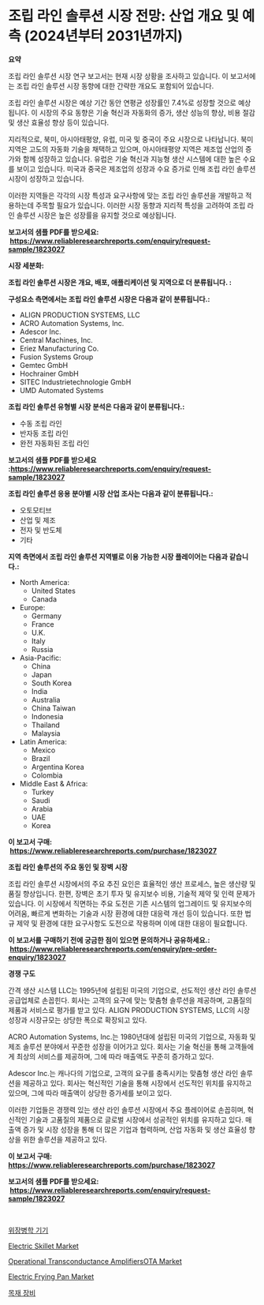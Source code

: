<p><h1>조립 라인 솔루션 시장 전망: 산업 개요 및 예측 (2024년부터 2031년까지)</h1></p><p><strong>요약</strong></p>
<p><p>조립 라인 솔루션 시장 연구 보고서는 현재 시장 상황을 조사하고 있습니다. 이 보고서에는 조립 라인 솔루션 시장 동향에 대한 간략한 개요도 포함되어 있습니다. </p><p>조립 라인 솔루션 시장은 예상 기간 동안 연평균 성장률인 7.4%로 성장할 것으로 예상됩니다. 이 시장의 주요 동향은 기술 혁신과 자동화의 증가, 생산 성능의 향상, 비용 절감 및 생산 효율성 향상 등이 있습니다. </p><p>지리적으로, 북미, 아시아태평양, 유럽, 미국 및 중국이 주요 시장으로 나타납니다. 북미 지역은 고도의 자동화 기술을 채택하고 있으며, 아시아태평양 지역은 제조업 산업의 증가와 함께 성장하고 있습니다. 유럽은 기술 혁신과 지능형 생산 시스템에 대한 높은 수요를 보이고 있습니다. 미국과 중국은 제조업의 성장과 수요 증가로 인해 조립 라인 솔루션 시장이 성장하고 있습니다. </p><p>이러한 지역들은 각각의 시장 특성과 요구사항에 맞는 조립 라인 솔루션을 개발하고 적용하는데 주목할 필요가 있습니다. 이러한 시장 동향과 지리적 특성을 고려하여 조립 라인 솔루션 시장은 높은 성장률을 유지할 것으로 예상됩니다.</p></p>
<p><strong>보고서의 샘플 PDF를 받으세요: &nbsp;<a href="https://www.reliableresearchreports.com/enquiry/request-sample/1823027">https://www.reliableresearchreports.com/enquiry/request-sample/1823027</a></strong></p>
<p><strong>시장 세분화:</strong></p>
<p><strong> 조립 라인 솔루션 시장은 개요, 배포, 애플리케이션 및 지역으로 더 분류됩니다. :</strong></p>
<p><strong>구성요소 측면에서는 조립 라인 솔루션 시장은 다음과 같이 분류됩니다.:</strong></p>
<p><ul><li>ALIGN PRODUCTION SYSTEMS, LLC</li><li>ACRO Automation Systems, Inc.</li><li>Adescor Inc.</li><li>Central Machines, Inc.</li><li>Eriez Manufacturing Co.</li><li>Fusion Systems Group</li><li>Gemtec GmbH</li><li>Hochrainer GmbH</li><li>SITEC Industrietechnologie GmbH</li><li>UMD Automated Systems</li></ul></p>
<p><strong> 조립 라인 솔루션 유형별 시장 분석은 다음과 같이 분류됩니다.:</strong></p>
<p><ul><li>수동 조립 라인</li><li>반자동 조립 라인</li><li>완전 자동화된 조립 라인</li></ul></p>
<p><strong>보고서의 샘플 PDF를 받으세요 :<a href="https://www.reliableresearchreports.com/enquiry/request-sample/1823027">https://www.reliableresearchreports.com/enquiry/request-sample/1823027</a></strong></p>
<p><strong> 조립 라인 솔루션 응용 분야별 시장 산업 조사는 다음과 같이 분류됩니다.:</strong></p>
<p><ul><li>오토모티브</li><li>산업 및 제조</li><li>전자 및 반도체</li><li>기타</li></ul></p>
<p><strong>지역 측면에서 조립 라인 솔루션 지역별로 이용 가능한 시장 플레이어는 다음과 같습니다.:</strong></p>
<p><ul>
    <li>
        North America:
        <ul>
            <li>United States</li>
            <li>Canada</li>
        </ul>
    </li>
    <li>
        Europe:
        <ul>
            <li>Germany</li>
            <li>France</li>
            <li>U.K.</li>
            <li>Italy</li>
            <li>Russia</li>
        </ul>
    </li>
    <li>
        Asia-Pacific:
        <ul>
            <li>China</li>
            <li>Japan</li>
            <li>South Korea</li>
            <li>India</li>
            <li>Australia</li>
            <li>China Taiwan</li>
            <li>Indonesia</li>
            <li>Thailand</li>
            <li>Malaysia</li>
        </ul>
    </li>
    <li>
        Latin America:
        <ul>
            <li>Mexico</li>
            <li>Brazil</li>
            <li>Argentina Korea</li>
            <li>Colombia</li>
        </ul>
    </li>
    <li>
        Middle East & Africa:
        <ul>
            <li>Turkey</li>
            <li>Saudi</li>
            <li>Arabia</li>
            <li>UAE</li>
            <li>Korea</li>
        </ul>
    </li>
    </ul></p>
<p><strong>이 보고서 구매: &nbsp;<a href="https://www.reliableresearchreports.com/purchase/1823027">https://www.reliableresearchreports.com/purchase/1823027</a></strong></p>
<p><strong>조립 라인 솔루션의 주요 동인 및 장벽 시장</strong></p>
<p><p>조립 라인 솔루션 시장에서의 주요 추진 요인은 효율적인 생산 프로세스, 높은 생산량 및 품질 향상입니다. 한편, 장벽은 초기 투자 및 유지보수 비용, 기술적 제약 및 인력 문제가 있습니다. 이 시장에서 직면하는 주요 도전은 기존 시스템의 업그레이드 및 유지보수의 어려움, 빠르게 변화하는 기술과 시장 환경에 대한 대응력 개선 등이 있습니다. 또한 법규 제약 및 환경에 대한 요구사항도 도전으로 작용하며 이에 대한 대응이 필요합니다.</p></p>
<p><strong>이 보고서를 구매하기 전에 궁금한 점이 있으면 문의하거나 공유하세요.: &nbsp;<a href="https://www.reliableresearchreports.com/enquiry/pre-order-enquiry/1823027">https://www.reliableresearchreports.com/enquiry/pre-order-enquiry/1823027</a></strong></p>
<p><strong>경쟁 구도</strong></p>
<p><p>간격 생산 시스템 LLC는 1995년에 설립된 미국의 기업으로, 선도적인 생산 라인 솔루션 공급업체로 손꼽힌다. 회사는 고객의 요구에 맞는 맞춤형 솔루션을 제공하며, 고품질의 제품과 서비스로 평가를 받고 있다. ALIGN PRODUCTION SYSTEMS, LLC의 시장 성장과 시장규모는 상당한 폭으로 확장되고 있다.</p><p>ACRO Automation Systems, Inc.는 1980년대에 설립된 미국의 기업으로, 자동화 및 제조 솔루션 분야에서 꾸준한 성장을 이어가고 있다. 회사는 기술 혁신을 통해 고객들에게 최상의 서비스를 제공하며, 그에 따라 매출액도 꾸준히 증가하고 있다.</p><p>Adescor Inc.는 캐나다의 기업으로, 고객의 요구를 충족시키는 맞춤형 생산 라인 솔루션을 제공하고 있다. 회사는 혁신적인 기술을 통해 시장에서 선도적인 위치를 유지하고 있으며, 그에 따라 매출액이 상당한 증가세를 보이고 있다. </p><p>이러한 기업들은 경쟁력 있는 생산 라인 솔루션 시장에서 주요 플레이어로 손꼽히며, 혁신적인 기술과 고품질의 제품으로 글로벌 시장에서 성공적인 위치를 유지하고 있다. 매출액 증가 및 시장 성장을 통해 더 많은 기업과 협력하며, 산업 자동화 및 생산 효율성 향상을 위한 솔루션을 제공하고 있다.</p></p>
<p><strong>이 보고서 구매: &nbsp; <a href="https://www.reliableresearchreports.com/purchase/1823027">https://www.reliableresearchreports.com/purchase/1823027</a></strong></p>
<p><strong>보고서의 샘플 PDF를 받으세요: &nbsp;<a href="https://www.reliableresearchreports.com/enquiry/request-sample/1823027">https://www.reliableresearchreports.com/enquiry/request-sample/1823027</a></strong><strong></strong></p>
<p>&nbsp;</p>
<p><p><a href="https://github.com/vs019sa3m8x/Market-Research-Report-List-1/blob/main/22316444466.md">위장병학 기기</a></p><p><a href="https://github.com/gulaimolin/Market-Research-Report-List-3/blob/main/electric-skillet-market.md">Electric Skillet Market</a></p><p><a href="https://issuu.com/reportprime-2/docs/operational-transconductance-amplifiersota-market-">Operational Transconductance AmplifiersOTA Market</a></p><p><a href="https://github.com/mauripalmi/Market-Research-Report-List-2/blob/main/electric-frying-pan-market.md">Electric Frying Pan Market</a></p><p><a href="https://github.com/lzrvbyqzftro57/Market-Research-Report-List-1/blob/main/65620844465.md">목재 장비</a></p></p>